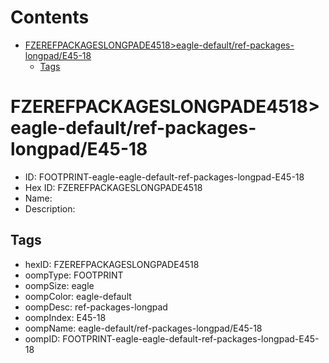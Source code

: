 



Contents
========

* [FZEREFPACKAGESLONGPADE4518>eagle-default/ref-packages-longpad/E45-18](#fzerefpackageslongpade4518eagle-defaultref-packages-longpade45-18)
	* [Tags](#tags)

# FZEREFPACKAGESLONGPADE4518>eagle-default/ref-packages-longpad/E45-18

- ID: FOOTPRINT-eagle-eagle-default-ref-packages-longpad-E45-18
- Hex ID: FZEREFPACKAGESLONGPADE4518
- Name: 
- Description: 

## Tags

- hexID: FZEREFPACKAGESLONGPADE4518
- oompType: FOOTPRINT
- oompSize: eagle
- oompColor: eagle-default
- oompDesc: ref-packages-longpad
- oompIndex: E45-18
- oompName: eagle-default/ref-packages-longpad/E45-18
- oompID: FOOTPRINT-eagle-eagle-default-ref-packages-longpad-E45-18
